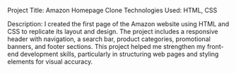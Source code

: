 Project Title: Amazon Homepage Clone
Technologies Used: HTML, CSS

Description:
I created the first page of the Amazon website using HTML and CSS to replicate its layout and design. The project includes a responsive header with navigation, a search bar, product categories, promotional banners, and footer sections. This project helped me strengthen my front-end development skills, particularly in structuring web pages and styling elements for visual accuracy.
